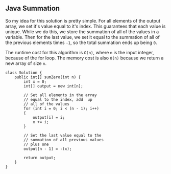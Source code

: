 ## Java Summation

So my idea for this solution is pretty simple. For all elements of the output array, we set it's value equal to it's index. This guarantees that each value is unique. While we do this, we store the summation of all of the values in a variable. Then for the last value, we set it equal to the summation of all of the previous elements times `-1`, so the total summation ends up being `0`.

The runtime cost for this algorithm is `O(n)`, where `n` is the input integer, because of the for loop. The memory cost is also `O(n)` because we return a new array of size `n`.

```
class Solution {
    public int[] sumZero(int n) {
        int x = 0;
        int[] output = new int[n];
        
        // Set all elements in the array
        // equal to the index, add  up
        // all of the values
        for (int i = 0; i < (n - 1); i++)
        {
            output[i] = i;
            x += i;
        }

        // Set the last value equal to the 
        // summation of all previous values
        // plus one
        output[n - 1] = -(x);
        
        return output;
    }
}
```

